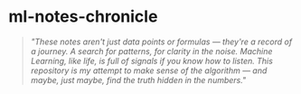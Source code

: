 # ml-notes-chronicle
> *"These notes aren't just data points or formulas — they're a record of a journey. A search for patterns, for clarity in the noise. Machine Learning, like life, is full of signals if you know how to listen. This repository is my attempt to make sense of the algorithm — and maybe, just maybe, find the truth hidden in the numbers."*  
